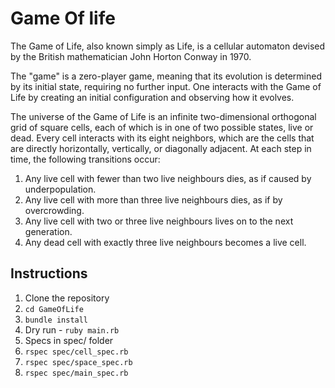 # Game Of life

The Game of Life, also known simply as Life, is a cellular automaton devised by the British mathematician John Horton Conway in 1970.

The "game" is a zero-player game, meaning that its evolution is determined by its initial state, requiring no further input. One interacts with the Game of Life by creating an initial configuration and observing how it evolves.

The universe of the Game of Life is an infinite two-dimensional orthogonal grid of square cells, each of which is in one of two possible states, live or dead. Every cell interacts with its eight neighbors, which are the cells that are directly horizontally, vertically, or diagonally adjacent. At each step in time, the following transitions occur:
1. Any live cell with fewer than two live neighbours dies, as if caused by underpopulation.
1. Any live cell with more than three live neighbours dies, as if by overcrowding.
1. Any live cell with two or three live neighbours lives on to the next generation.
1. Any dead cell with exactly three live neighbours becomes a live cell.

## Instructions

1. Clone the repository
1. `cd GameOfLife`
1. `bundle install`
1. Dry run - `ruby main.rb`
1. Specs in spec/ folder
1. `rspec spec/cell_spec.rb`
1. `rspec spec/space_spec.rb`
1. `rspec spec/main_spec.rb`
